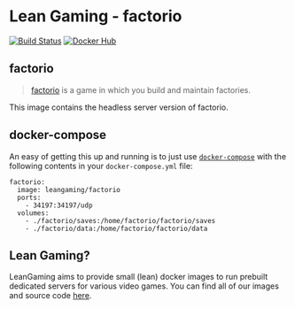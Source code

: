 # Lean Gaming - factorio

[![Build Status](https://travis-ci.org/leangaming/factorio.svg?branch=master)](https://travis-ci.org/leangaming/factorio)
[![Docker Hub](https://img.shields.io/docker/pulls/leangaming/factorio.svg)](https://hub.docker.com/r/leangaming/factorio)

## factorio

> [factorio](https://www.factorio.com/) is a game in which you build and maintain factories.

This image contains the headless server version of factorio.

## docker-compose

An easy of getting this up and running is to just use [`docker-compose`](https://docs.docker.com/compose/overview/) with the following contents in your `docker-compose.yml` file:

```
factorio:
  image: leangaming/factorio
  ports:
    - 34197:34197/udp
  volumes:
    - ./factorio/saves:/home/factorio/factorio/saves
    - ./factorio/data:/home/factorio/factorio/data
```

## Lean Gaming?

LeanGaming aims to provide small (lean) docker images to run prebuilt dedicated servers for various video games. You can find all of our images and source code [here](https://github.com/leangaming).
